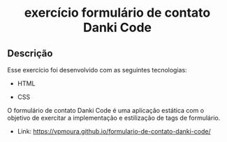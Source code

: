 <h1 align="center">
   exercício formulário de contato Danki Code
</h1>


## Descrição

Esse exercício foi desenvolvido com as seguintes tecnologias:

- HTML

- CSS

O formulário de contato Danki Code é uma aplicação estática com o objetivo de exercitar a implementação e estilização de tags de formulário.

- Link: https://vpmoura.github.io/formulario-de-contato-danki-code/
